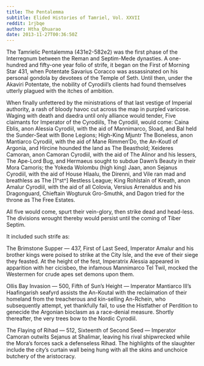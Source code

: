```yaml
---
title: The Pentalemma
subtitle: Elided Histories of Tamriel, Vol. XXVII
reddit: 1rjbqe
author: Htha_Qhuarao
date: 2013-11-27T00:36:50Z
---
```


The Tamrielic Pentalemma (431e2-582e2) was the first phase of the Interregnum
between the Reman and Septim-Mede dynasties. A one-hundred and fifty-one year
folio of strife, it began on the First of Morning Star 431, when Potentate
Savarius Coracco was assassinated on his personal gondola by devotees of the
Temple of Seth. Until then, under the Akaviri Potentate, the nobility of
Cyrodiil’s clients had found themselves utterly plagued with the itches of
ambition.

When finally unfettered by the ministrations of that last vestige of Imperial
authority, a rash of bloody havoc cut across the map in purpled varicose. Waging
with death and daedra until only alliance would tender, Five claimants for
Imperator of the Cyrodiils, The Cyrodiil, would come: Caina Eblis, anon Alessia
Cyrodiil, with the aid of Mannimarco, Sload, and Bal held the Sunder-Seat with
Bone Legions; High-King Mjuntr The Boneless, anon Mantiarco Cyrodiil, with the
aid of Mane Rimmen’Do, the An-Koutl of Argonia, and Hircine hounded the land as
The Beasthold; Xeideres Camoran, anon Camoran Cyrodiil, with the aid of The
Alinor and his lessers, The Ape-Lord Bug, and Hermaeus sought to subdue Dawn’s
Beauty in their Mora Camoris; the Yokeda Wolombu (high king) Jaan, anon Sejanus
Cyrodiil, with the aid of House Hlaalu, the Direnni, and Vile ran mad and
breathless as The [1^st^] Restless League; King Rohlstain of Kreath, anon Amalur
Cyrodiil, with the aid of all Colovia, Versius Arrenaldus and his Dragonguard,
Chieftain Wogturuk Gro-Smuthk, and Dagon tried for the throne as The Free
Estates.

All five would come, spurt their vein-glory, then strike dead and head-less. The
divisions wrought thereby would persist until the coming of Tiber Septim.

It included such strife as:

The Brimstone Supper — 437, First of Last Seed, Imperator Amalur and his brother
kings were poised to strike at the City Isle, and the eve of their siege they
feasted. At the height of the fest, Imperatrix Alessia appeared in apparition
with her cicisbeo, the infamous Mannimarco Tel Twil, mocked the Westermen for
crude apes set demons upon them.

Ollis Bay Invasion — 500, Fifth of Sun’s Height — Imperator Mantiarco III’s
Haafingarish seafyrd assists the An-Koutal with the reclaimation of their
homeland from the treacherous and kin-selling An-Rchein, who subsequently
attempt, yet thankfully fail, to use the Histfather of Perdition to genecide the
Argonian bioclasm as a race-denial measure. Shortly thereafter, the very trees
bow to the Nordic Cyrodiil.

The Flaying of Rihad — 512, Sixteenth of Second Seed — Imperator Camoran outwits
Sejanus at Shalimar, leaving his rival shipwrecked while the Mora’s forces sack
a defenseless Rihad. The highlights of the slaughter include the city’s curtain
wall being hung with all the skins and unchoice butchery of the aristocracy.
